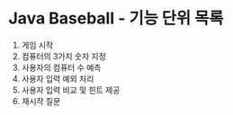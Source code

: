 <h1>Java Baseball - 기능 단위 목록</h1>
<ol>
    <li>게임 시작</li>
    <li>컴퓨터의 3가지 숫자 지정</li>
    <li>사용자의 컴퓨터 수 예측</li>
    <li>사용자 입력 예외 처리</li>
    <li>사용자 입력 비교 및 힌트 제공</li>
    <li>재시작 질문</li>
</ol>
